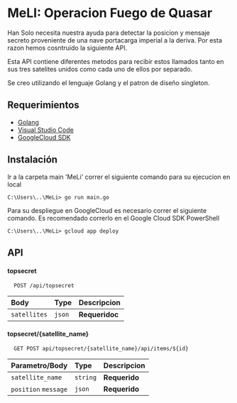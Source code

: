 
# MeLI: Operacion Fuego de Quasar

Han Solo necesita nuestra ayuda para detectar la posicion y mensaje secreto proveniente de una nave portacarga imperial a la deriva.
Por esta razon hemos cosntruido la siguiente API.

Esta API contiene diferentes metodos para recibir estos llamados tanto en sus tres satelites unidos como cada uno de ellos por separado.

Se creo utilizando el lenguaje Golang y el patron de diseño singleton.




## Requerimientos

* [Golang](https://go.dev/)
* [Visual Studio Code](https://code.visualstudio.com/)
* [GoogleCloud SDK](https://cloud.google.com/appengine?utm_source=google&utm_medium=cpc&utm_campaign=latam-CO-all-es-dr-BKWS-all-all-trial-e-dr-1011454-LUAC0009157&utm_content=text-ad-none-any-DEV_c-CRE_545476760830-ADGP_Hybrid%20%7C%20BKWS%20-%20EXA%20%7C%20Txt%20~%20Compute_App-Engine-KWID_43700042625185793-kwd-372661972204&utm_term=KW_google%20app%20engine-ST_Google%20App%20Engine&gclid=EAIaIQobChMI6MXLpIud-QIVSIBQBh0RsQ49EAAYASAAEgKGX_D_BwE&gclsrc=aw.ds)

## Instalación

Ir a la carpeta main 'MeLi' correr el siguiente comando para su ejecucion en local

```console
C:\Users\..\MeLi> go run main.go
```

Para su despliegue en GoogleCloud es necesario correr el siguiente comando. Es recomendado correrlo en el Google Cloud SDK PowerShell

```console
C:\Users\..\MeLi> gcloud app deploy
```
    
## API

#### topsecret

```http
  POST /api/topsecret
```

| Body | Type     | Descripcion                |
| :-------- | :------- | :------------------------- |
| `satellites` | `json` | **Requeridoc**

#### topsecret/{satellite_name}

```http
  GET POST api/topsecret/{satellite_name}/api/items/${id}
```

| Parametro/Body | Type     | Descripcion                       |
| :-------- | :------- | :-------------------------------- |
| `satellite_name`     | `string` | **Requerido**
| `position` `message` | `json`   | **Requerido**

